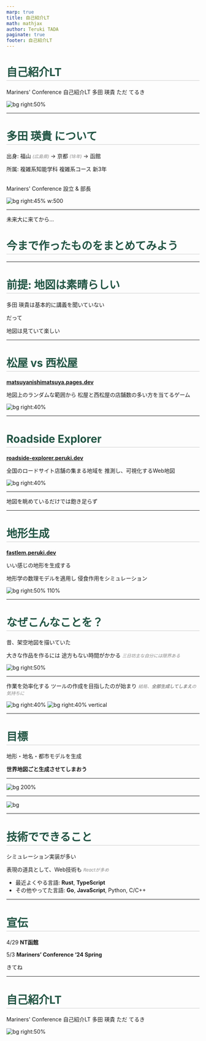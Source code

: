 ```yaml
---
marp: true
title: 自己紹介LT
math: mathjax
author: Teruki TADA
paginate: true
footer: 自己紹介LT
---
```


<style>
@import url('https://fonts.googleapis.com/css?family=Noto Sans JP&display=swap');

@import 'default';

section {
    font-family: 'Noto Sans JP', serif;
    background-color: #fff;
}

h1,h2,h3,h4 {
    color: #254;
    border-bottom: 1px solid #ccc;
    line-height: 1.5em;
}

em {
    color: #888;
    font-size: smaller;
}

</style>

# 自己紹介LT

Mariners' Conference 自己紹介LT 
多田 瑛貴 ただ てるき

![bg right:50%](resources/hakodate.webp)

---

# 多田 瑛貴 について

出身: 福山 *(広島県)* → 京都 *(18年)* → 函館

所属: 複雑系知能学科 複雑系コース 新3年

<br>
Mariners' Conference 設立 & 部長
<br>


![bg right:45% w:500](resources/me.jpeg)

---

未来大に来てから...
# 今まで作ったものをまとめてみよう

---

# 前提: 地図は素晴らしい

多田 瑛貴は基本的に講義を聞いていない

だって

地図は見ていて楽しい

---

# 松屋 vs 西松屋

**[matsuyanishimatsuya.pages.dev](https://matsuyanishimatsuya.pages.dev)**

地図上のランダムな範囲から
松屋と西松屋の店舗数の多い方を当てるゲーム

![bg right:40%](resources/matsuya.png)

---

# Roadside Explorer

**[roadside-explorer.peruki.dev](https://roadside-explorer.peruki.dev)**

全国のロードサイト店舗の集まる地域を
推測し、可視化するWeb地図

![bg right:40%](resources/RoadsideExplorer.jpg)


---

地図を眺めているだけでは飽き足らず

---

# 地形生成

**[fastlem.peruki.dev](https://fastlem.peruki.dev/)**

いい感じの地形を生成する

地形学の数理モデルを適用し
侵食作用をシミュレーション

![bg right:50% 110%](resources/terrain.webp)

---

# なぜこんなことを？

昔、架空地図を描いていた

大きな作品を作るには
途方もない時間がかかる
*三日坊主な自分には限界ある*

![bg right:50%](resources/cartograph.webp)

---

作業を効率化する
ツールの作成を目指したのが始まり
*結局、**全部生成してしまえ**の気持ちに*

![bg right:40%](resources/kamoA.jpg)
![bg right:40% vertical](resources/kamoB.png)

---

# 目標

地形・地名・都市モデルを生成

**世界地図ごと生成させてしまおう**

---

![bg 200%](resources/transport.webp)

---

![bg](resources/transport.png)

---

# 技術でできること

シミュレーション実装が多い

表現の道具として、Web技術も *Reactが多め*

- 最近よくやる言語: **Rust**, **TypeScript**
- その他やってた言語: **Go**, **JavaScript**, Python, C/C++

---

# 宣伝

4/29 **NT函館**

5/3 **Mariners’ Conference ‘24 Spring**

きてね

---

# 自己紹介LT

Mariners' Conference 自己紹介LT 
多田 瑛貴 ただ てるき

![bg right:50%](resources/hakodate.webp)
